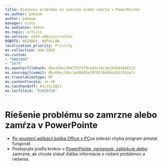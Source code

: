 ```yaml
---
title: Riešenie problému so zamrzne alebo zamŕza v PowerPointe
ms.author: pebaum
author: pebaum
manager: scotv
ms.audience: Admin
ms.topic: article
ms.service: o365-administration
ROBOTS: NOINDEX, NOFOLLOW
localization_priority: Priority
ms.collection: Adm_O365
ms.custom:
- "9001698"
- "5474"
ms.openlocfilehash: 60e320ec204735fdf9ce4dc29c3e291695840215
ms.sourcegitcommit: 8bc60ec34bc1e40685e3976576e04a2623f63a7c
ms.translationtype: MT
ms.contentlocale: sk-SK
ms.lasthandoff: 04/15/2021
ms.locfileid: "51826718"
---
```

# <a name="resolve-powerpoint-hangs-or-freezes"></a>Riešenie problému so zamrzne alebo zamŕza v PowerPointe

- [Po spustení aplikácií balíka Office v PC](https://support.office.com/article/i-get-a-stopped-working-error-when-i-start-office-applications-on-my-pc-52bd7985-4e99-4a35-84c8-2d9b8301a2fa)sa zobrazí chyba program prestal fungovať.
- Postupujte podľa krokov v [PowerPointe, nereaguje, zablokuje alebo](https://support.office.com/article/PowerPoint-isn-t-responding-hangs-or-freezes-652ede6e-e3d2-449a-a07f-8c800dfb948d) zamrzne, ak chcete získať ďalšie informácie o riešení problémov a riešenia.
